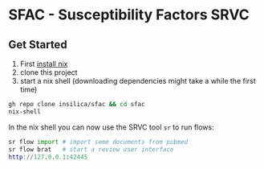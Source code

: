 # SFAC - Susceptibility Factors SRVC

## Get Started
1. First [install nix](https://nixos.org/download.html) 
2. clone this project
3. start a nix shell (downloading dependencies might take a while the first time)
```sh
gh repo clone insilica/sfac && cd sfac
nix-shell  
```

In the nix shell you can now use the SRVC tool `sr` to run flows:
```nix
sr flow import # import some documents from pubmed
sr flow brat   # start a review user interface
http://127.0.0.1:42445
```
